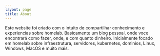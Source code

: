 ```yaml
---
layout: page
title: About
---
```


Este website foi criado com o intuito de compartilhar conhecimento e experiencias sobre homelab. Basicamente um blog pessoal, onde voce encontrará como fazer, onde, e com quanto dinheiro. Inicialmente focado em homelab sobre infraestrutura, servidores, kubernetes, dominios, Linux, Windows, MacOS e muito mais.
